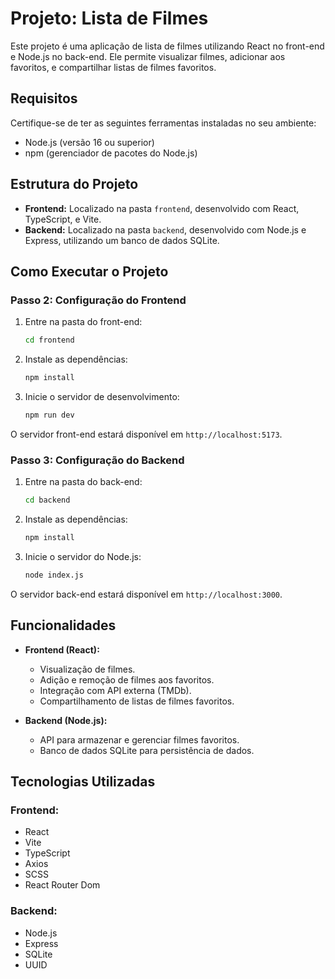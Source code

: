 # Projeto: Lista de Filmes

Este projeto é uma aplicação de lista de filmes utilizando React no front-end e Node.js no back-end. Ele permite visualizar filmes, adicionar aos favoritos, e compartilhar listas de filmes favoritos.

## Requisitos

Certifique-se de ter as seguintes ferramentas instaladas no seu ambiente:

- Node.js (versão 16 ou superior)
- npm (gerenciador de pacotes do Node.js)

## Estrutura do Projeto

- **Frontend:** Localizado na pasta `frontend`, desenvolvido com React, TypeScript, e Vite.
- **Backend:** Localizado na pasta `backend`, desenvolvido com Node.js e Express, utilizando um banco de dados SQLite.

## Como Executar o Projeto

### Passo 2: Configuração do Frontend

1. Entre na pasta do front-end:

   ```bash
   cd frontend
   ```

2. Instale as dependências:

   ```bash
   npm install
   ```

3. Inicie o servidor de desenvolvimento:

   ```bash
   npm run dev
   ```

O servidor front-end estará disponível em `http://localhost:5173`.

### Passo 3: Configuração do Backend

1. Entre na pasta do back-end:

   ```bash
   cd backend
   ```

2. Instale as dependências:

   ```bash
   npm install
   ```

3. Inicie o servidor do Node.js:

   ```bash
   node index.js
   ```

O servidor back-end estará disponível em `http://localhost:3000`.

## Funcionalidades

- **Frontend (React):**
  - Visualização de filmes.
  - Adição e remoção de filmes aos favoritos.
  - Integração com API externa (TMDb).
  - Compartilhamento de listas de filmes favoritos.

- **Backend (Node.js):**
  - API para armazenar e gerenciar filmes favoritos.
  - Banco de dados SQLite para persistência de dados.

## Tecnologias Utilizadas

### Frontend:

- React
- Vite
- TypeScript
- Axios
- SCSS
- React Router Dom

### Backend:

- Node.js
- Express
- SQLite
- UUID

